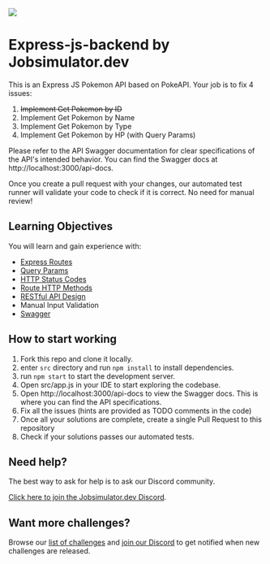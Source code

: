 ![](./image.svg)

# Express-js-backend by Jobsimulator.dev

This is an Express JS Pokemon API based on PokeAPI. Your job is to fix 4 issues:

1. ~~Implement Get Pokemon by ID~~
1. Implement Get Pokemon by Name
1. Implement Get Pokemon by Type
1. Implement Get Pokemon by HP (with Query Params)

Please refer to the API Swagger documentation for clear specifications of the API's intended behavior. You can find the Swagger docs at http://localhost:3000/api-docs.

Once you create a pull request with your changes, our automated test runner will validate your code to check if it is correct. No need for manual review!

## Learning Objectives

You will learn and gain experience with:

- [Express Routes](https://expressjs.com/en/guide/routing.html)
- [Query Params](https://expressjs.com/en/api.html#req.params)
- [HTTP Status Codes](https://expressjs.com/en/api.html#res.status)
- [Route HTTP Methods](https://expressjs.com/en/api.html#router.METHOD)
- [RESTful API Design](https://restfulapi.net/)
- Manual Input Validation
- [Swagger](https://swagger.io/)

## How to start working

1. Fork this repo and clone it locally.
1. enter `src` directory and run `npm install` to install dependencies.
1. run `npm start` to start the development server.
1. Open src/app.js in your IDE to start exploring the codebase.
1. Open http://localhost:3000/api-docs to view the Swagger docs. This is where you can find the API specifications.
1. Fix all the issues (hints are provided as TODO comments in the code)
1. Once all your solutions are complete, create a single Pull Request to this repository
1. Check if your solutions passes our automated tests.

## Need help?

The best way to ask for help is to ask our Discord community.

[Click here to join the Jobsimulator.dev Discord](https://discord.gg/7cAkUcKbjB).

## Want more challenges?

Browse our [list of challenges](https://jobsimulator.gumroad.com/) and [join our Discord](https://discord.gg/6VsSMZaM7q) to get notified when new challenges are released.
